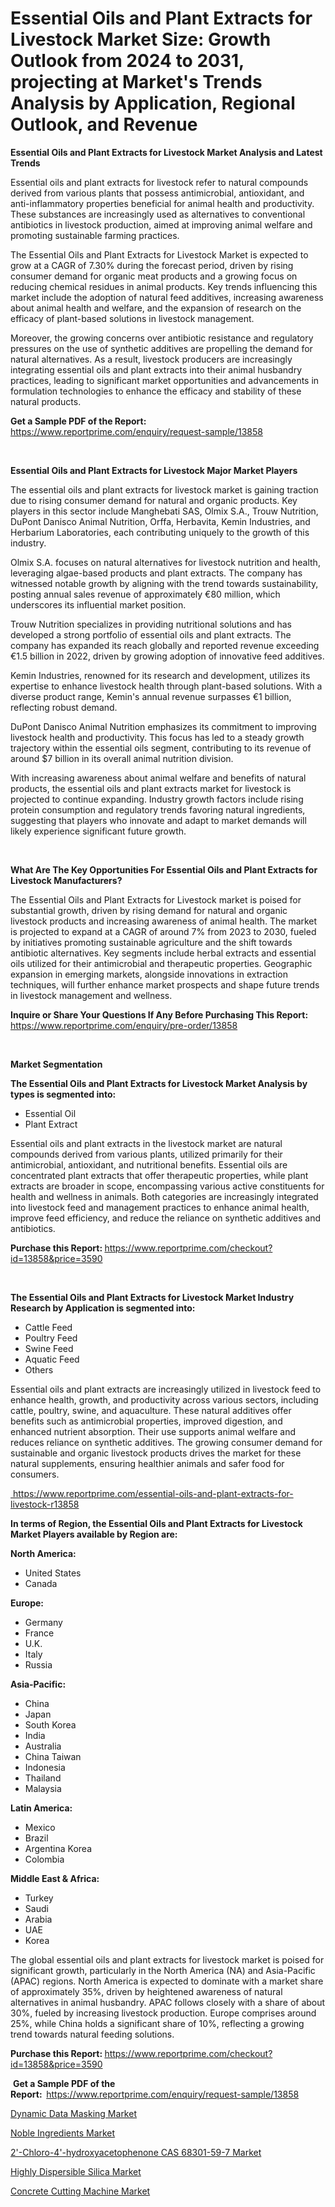 <p><h1>Essential Oils and Plant Extracts for Livestock Market Size: Growth Outlook from 2024 to 2031, projecting at Market's Trends Analysis by Application, Regional Outlook, and Revenue</h1></p><p><strong>Essential Oils and Plant Extracts for Livestock Market Analysis and Latest Trends</strong></p>
<p><p>Essential oils and plant extracts for livestock refer to natural compounds derived from various plants that possess antimicrobial, antioxidant, and anti-inflammatory properties beneficial for animal health and productivity. These substances are increasingly used as alternatives to conventional antibiotics in livestock production, aimed at improving animal welfare and promoting sustainable farming practices.</p><p>The Essential Oils and Plant Extracts for Livestock Market is expected to grow at a CAGR of 7.30% during the forecast period, driven by rising consumer demand for organic meat products and a growing focus on reducing chemical residues in animal products. Key trends influencing this market include the adoption of natural feed additives, increasing awareness about animal health and welfare, and the expansion of research on the efficacy of plant-based solutions in livestock management. </p><p>Moreover, the growing concerns over antibiotic resistance and regulatory pressures on the use of synthetic additives are propelling the demand for natural alternatives. As a result, livestock producers are increasingly integrating essential oils and plant extracts into their animal husbandry practices, leading to significant market opportunities and advancements in formulation technologies to enhance the efficacy and stability of these natural products.</p></p>
<p><strong>Get a Sample PDF of the Report:&nbsp;</strong> <a href="https://www.reportprime.com/enquiry/request-sample/13858">https://www.reportprime.com/enquiry/request-sample/13858</a></p>
<p>&nbsp;</p>
<p><strong>Essential Oils and Plant Extracts for Livestock Major Market Players</strong></p>
<p><p>The essential oils and plant extracts for livestock market is gaining traction due to rising consumer demand for natural and organic products. Key players in this sector include Manghebati SAS, Olmix S.A., Trouw Nutrition, DuPont Danisco Animal Nutrition, Orffa, Herbavita, Kemin Industries, and Herbarium Laboratories, each contributing uniquely to the growth of this industry.</p><p>Olmix S.A. focuses on natural alternatives for livestock nutrition and health, leveraging algae-based products and plant extracts. The company has witnessed notable growth by aligning with the trend towards sustainability, posting annual sales revenue of approximately €80 million, which underscores its influential market position.</p><p>Trouw Nutrition specializes in providing nutritional solutions and has developed a strong portfolio of essential oils and plant extracts. The company has expanded its reach globally and reported revenue exceeding €1.5 billion in 2022, driven by growing adoption of innovative feed additives.</p><p>Kemin Industries, renowned for its research and development, utilizes its expertise to enhance livestock health through plant-based solutions. With a diverse product range, Kemin's annual revenue surpasses €1 billion, reflecting robust demand.</p><p>DuPont Danisco Animal Nutrition emphasizes its commitment to improving livestock health and productivity. This focus has led to a steady growth trajectory within the essential oils segment, contributing to its revenue of around $7 billion in its overall animal nutrition division.</p><p>With increasing awareness about animal welfare and benefits of natural products, the essential oils and plant extracts market for livestock is projected to continue expanding. Industry growth factors include rising protein consumption and regulatory trends favoring natural ingredients, suggesting that players who innovate and adapt to market demands will likely experience significant future growth.</p></p>
<p>&nbsp;</p>
<p><strong>What Are The Key Opportunities For Essential Oils and Plant Extracts for Livestock Manufacturers?</strong></p>
<p><p>The Essential Oils and Plant Extracts for Livestock market is poised for substantial growth, driven by rising demand for natural and organic livestock products and increasing awareness of animal health. The market is projected to expand at a CAGR of around 7% from 2023 to 2030, fueled by initiatives promoting sustainable agriculture and the shift towards antibiotic alternatives. Key segments include herbal extracts and essential oils utilized for their antimicrobial and therapeutic properties. Geographic expansion in emerging markets, alongside innovations in extraction techniques, will further enhance market prospects and shape future trends in livestock management and wellness.</p></p>
<p><strong>Inquire or Share Your Questions If Any Before Purchasing This Report:</strong> <a href="https://www.reportprime.com/enquiry/pre-order/13858">https://www.reportprime.com/enquiry/pre-order/13858</a></p>
<p>&nbsp;</p>
<p><strong>Market Segmentation</strong></p>
<p><strong>The Essential Oils and Plant Extracts for Livestock Market Analysis by types is segmented into:</strong></p>
<p><ul><li>Essential Oil</li><li>Plant Extract</li></ul></p>
<p><p>Essential oils and plant extracts in the livestock market are natural compounds derived from various plants, utilized primarily for their antimicrobial, antioxidant, and nutritional benefits. Essential oils are concentrated plant extracts that offer therapeutic properties, while plant extracts are broader in scope, encompassing various active constituents for health and wellness in animals. Both categories are increasingly integrated into livestock feed and management practices to enhance animal health, improve feed efficiency, and reduce the reliance on synthetic additives and antibiotics.</p></p>
<p><strong>Purchase this Report:&nbsp;</strong><a href="https://www.reportprime.com/checkout?id=13858&price=3590">https://www.reportprime.com/checkout?id=13858&price=3590</a></p>
<p>&nbsp;</p>
<p><strong>The Essential Oils and Plant Extracts for Livestock Market Industry Research by Application is segmented into:</strong></p>
<p><ul><li>Cattle Feed</li><li>Poultry Feed</li><li>Swine Feed</li><li>Aquatic Feed</li><li>Others</li></ul></p>
<p><p>Essential oils and plant extracts are increasingly utilized in livestock feed to enhance health, growth, and productivity across various sectors, including cattle, poultry, swine, and aquaculture. These natural additives offer benefits such as antimicrobial properties, improved digestion, and enhanced nutrient absorption. Their use supports animal welfare and reduces reliance on synthetic additives. The growing consumer demand for sustainable and organic livestock products drives the market for these natural supplements, ensuring healthier animals and safer food for consumers.</p></p>
<p><a href="https://www.reportprime.com/essential-oils-and-plant-extracts-for-livestock-r13858">&nbsp;https://www.reportprime.com/essential-oils-and-plant-extracts-for-livestock-r13858</a></p>
<p><strong>In terms of Region, the Essential Oils and Plant Extracts for Livestock Market Players available by Region are:</strong></p>
<p>
    <p> <strong> North America: </strong>
        <ul>
            <li>United States</li>
            <li>Canada</li>
        </ul>
        </p> 
    <p> <strong> Europe: </strong>
        <ul>
            <li>Germany</li>
            <li>France</li>
            <li>U.K.</li>
            <li>Italy</li>
            <li>Russia</li>
        </ul>
        </p> 
    <p> <strong> Asia-Pacific: </strong>
        <ul>
            <li>China</li>
            <li>Japan</li>
            <li>South Korea</li>
            <li>India</li>
            <li>Australia</li>
            <li>China Taiwan</li>
            <li>Indonesia</li>
            <li>Thailand</li>
            <li>Malaysia</li>
        </ul>
        </p> 
    <p> <strong> Latin America: </strong>
        <ul>
            <li>Mexico</li>
            <li>Brazil</li>
            <li>Argentina Korea</li>
            <li>Colombia</li>
        </ul>
        </p> 
    <p> <strong> Middle East & Africa: </strong>
        <ul>
            <li>Turkey</li>
            <li>Saudi</li>
            <li>Arabia</li>
            <li>UAE</li>
            <li>Korea</li>
        </ul>
    </p>
    </p>
<p><p>The global essential oils and plant extracts for livestock market is poised for significant growth, particularly in the North America (NA) and Asia-Pacific (APAC) regions. North America is expected to dominate with a market share of approximately 35%, driven by heightened awareness of natural alternatives in animal husbandry. APAC follows closely with a share of about 30%, fueled by increasing livestock production. Europe comprises around 25%, while China holds a significant share of 10%, reflecting a growing trend towards natural feeding solutions.</p></p>
<p><strong>Purchase this Report: </strong><a href="https://www.reportprime.com/checkout?id=13858&price=3590">https://www.reportprime.com/checkout?id=13858&price=3590</a></p>
<p>&nbsp;<strong>Get a Sample PDF of the Report:&nbsp;&nbsp;</strong><a href="https://www.reportprime.com/enquiry/request-sample/13858">https://www.reportprime.com/enquiry/request-sample/13858</a></p>
<p><strong></strong></p>
<p><p><a href="https://github.com/pizolina/Market-Research-Report-List-6/blob/main/dynamic-data-masking-market.md">Dynamic Data Masking Market</a></p><p><a href="https://www.linkedin.com/pulse/navigating-global-noble-ingredients-market-from-trends-strategy-m2i6c?trackingId=6Ce3Kc%2BcQ1SlDdgklyL3hA%3D%3D">Noble Ingredients Market</a></p><p><a href="https://medium.com/@shirleygreene26/the-global-2-chloro-4-hydroxyacetophenone-cas-68301-59-7-market-is-a-dynamic-and-growing-c160f18585f4">2'-Chloro-4'-hydroxyacetophenone CAS 68301-59-7 Market</a></p><p><a href="https://issuu.com/reportprime-2/docs/highly-dispersible-silica-market-si_fe9ddf0b67d9c1">Highly Dispersible Silica Market</a></p><p><a href="https://www.linkedin.com/pulse/future-concrete-cutting-machine-market-global-forecast-trends-bmtie?trackingId=%2FTvv3D5rSdqxd0obeewMLQ%3D%3D">Concrete Cutting Machine Market</a></p></p>